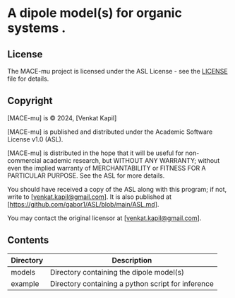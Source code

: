 # A dipole model(s) for organic systems . 

## License

The MACE-mu project is licensed under the ASL License - see the [LICENSE](https://github.com/gabor1/ASL/blob/main/ASL.md) file for details.

## Copyright

[MACE-mu] is © 2024, [Venkat Kapil]

[MACE-mu] is published and distributed under the Academic Software License v1.0 (ASL).

[MACE-mu] is distributed in the hope that it will be useful for non-commercial academic research, but WITHOUT ANY WARRANTY; without even the implied warranty of MERCHANTABILITY or FITNESS FOR A PARTICULAR PURPOSE. See the ASL for more details.

You should have received a copy of the ASL along with this program; if not, write to [venkat.kapil@gmail.com]. It is also published at [https://github.com/gabor1/ASL/blob/main/ASL.md].

You may contact the original licensor at [venkat.kapil@gmail.com].

## Contents

| **Directory** | **Description** |
|---------------|-----------------|
| models        | Directory containing the dipole model(s) |
| example       | Directory containing a python script for inference |
